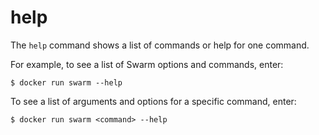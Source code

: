 <!--[metadata]>
+++
title = "help"
description = "Create a Swarm manager."
keywords = ["swarm, create, help"]
[menu.main]
identifier="swarm.help"
parent="smn_swarm_subcmds"
+++
<![end-metadata]-->

# help

The `help` command shows a list of commands or help for one command.

For example, to see a list of Swarm options and commands, enter:

    $ docker run swarm --help

To see a list of arguments and options for a specific command, enter:

    $ docker run swarm <command> --help
